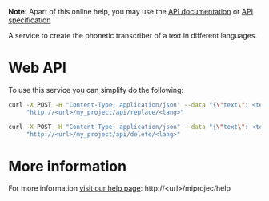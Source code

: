 **Note:** Apart of this online help, you may use the [API documentation](docs) or [API specification](redoc)

A service to create the phonetic transcriber of a text in different languages.

# Web API   

To use this service you can simplify do the following: 

```bash
curl -X POST -H "Content-Type: application/json" --data "{\"text\": <text>}" \
     "http://<url>/my_project/api/replace/<lang>" 
```

```bash
curl -X POST -H "Content-Type: application/json" --data "{\"text\": <text>}" \
     "http://<url>/my_project/api/delete/<lang>" 
```

# More information

For more information [visit our help page](http://&lt;url&gt;/miprojec/help): http://&lt;url&gt;/miprojec/help

